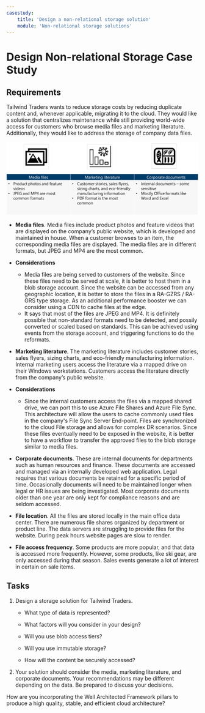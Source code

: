 ```yaml
---
casestudy:
    title: 'Design a non-relational storage solution'
    module: 'Non-relational storage solutions'
---
```

# Design Non-relational Storage Case Study

## Requirements

Tailwind Traders wants to reduce storage costs by reducing duplicate content and, whenever applicable, migrating it to the cloud. They would like a solution that centralizes maintenance while still providing world-wide access for customers who browse media files and marketing literature. Additionally, they would like to address the storage of company data files. 

![Non-relational storage architecture](media/Nonrelational%20storage.png)

 

* **Media files**. Media files include product photos and feature videos that are displayed on the company’s public website, which is developed and maintained in house. When a customer browses to an item, the corresponding media files are displayed. The media files are in different formats, but JPEG and MP4 are the most common. 

* **Considerations**
    * Media files are being served to customers of the website. Since these files need to be served at scale, it is better to host them in a blob storage account. Since the website can be accessed from any geographic location, it is better to store the files in a RA-GZRS / RA-GRS type storage. As an additional performance booster we can consider using a CDN to cache files at the edge. 
    * It says that most of the files are JPEG and MP4. It is definitely possible that non-standard formats need to be detected, and possily converted or scaled based on standards. This can be achieved using events from the storage account, and triggering functions to do the reformats. 

* **Marketing literature**. The marketing literature includes customer stories, sales flyers, sizing charts, and eco-friendly manufacturing information. Internal marketing users access the literature via a mapped drive on their Windows workstations. Customers access the literature directly from the company’s public website.

* **Considerations**
    *  Since the internal customers access the files via a mapped shared drive, we can port this to use Azure File Shares and Azure File Sync. This architecture will allow the users to cache commonly used files in the company's File Sync Server End-point. Files are synchronized to the cloud File storage and allows for complex DR scenarios. Since these files eventually need to be exposed in the website, it is better to have a workflow to transfer the approved files to the blob storage similar to media files. 

* **Corporate documents**. These are internal documents for departments such as human resources and finance. These documents are accessed and managed via an internally developed web application. Legal requires that various documents be retained for a specific period of time. Occasionally documents will need to be maintained longer when legal or HR issues are being investigated. Most corporate documents older than one year are only kept for compliance reasons and are seldom accessed.

* **File location**. All the files are stored locally in the main office data center. There are numerous file shares organized by department or product line. The data servers are struggling to provide files for the website. During peak hours website pages are slow to render. 

* **File access frequency**. Some products are more popular, and that data is accessed more frequently. However, some products, like ski gear, are only accessed during that season. Sales events generate a lot of interest in certain on sale items. 

## Tasks

1. Design a storage solution for Tailwind Traders. 

      * What type of data is represented? 

      * What factors will you consider in your design?

      * Will you use blob access tiers?

      * Will you use immutable storage?

      * How will the content be securely accessed?

2.  Your solution should consider the media, marketing literature, and corporate documents. Your recommendations may be different depending on the data. Be prepared to discuss your decisions. 

How are you incorporating the Well Architected Framework pillars to produce a high quality, stable, and efficient cloud architecture?
